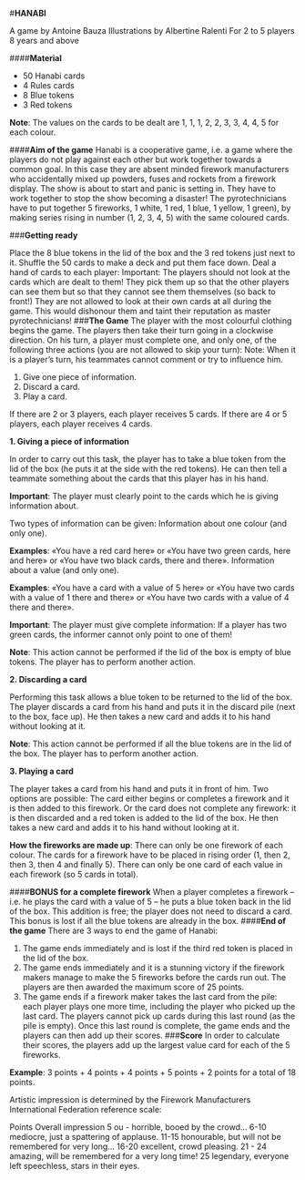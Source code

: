 #**HANABI**

A game by Antoine Bauza
Illustrations by Albertine Ralenti
For 2 to 5 players
8 years and above

####**Material**

- 50 Hanabi cards
- 4 Rules cards
- 8 Blue tokens
- 3 Red tokens

**Note**: The values on the cards to be dealt are 1, 1, 1, 2, 2, 3, 3, 4, 4, 5 for each colour.

####**Aim of the game**
 Hanabi is a cooperative game, i.e. a game where the players do not play against each other but work together towards a common goal. In this case they are absent minded firework manufacturers who accidentally mixed up powders, fuses and rockets from a firework display. The show is about to start and panic is setting in.  They have to work together to stop the show becoming a disaster!  The pyrotechnicians have to put together 5 fireworks, 1 white, 1 red,  1 blue, 1 yellow, 1 green), by making series rising in number (1, 2, 3, 4, 5) with the same coloured cards.

###**Getting ready** 

Place the 8 blue tokens in the lid of the box and the 3 red tokens just next to it. Shuffle the 50 cards to make a deck and put them face down. Deal a hand of cards to each player:
Important: The players should not look at the cards which are dealt to them!  They pick
them up so that the other players can see them but so that they cannot see them themselves (so back to front!) They are not allowed to look at their own cards at all during the game. This would dishonour them and taint their reputation as master pyrotechnicians!
###**The Game**
The player with the most colourful clothing begins the game.  The players then take their turn going in a clockwise direction.  On his turn, a player must complete one, and only one, of the following three actions (you are not allowed to skip your turn):
Note: When it is a player’s turn, his teammates cannot comment or try to influence him.

 1. Give one piece of information.
 2. Discard a card.
 3. Play a card.

If there are 2 or 3 players, each player receives 5 cards.  If there are 4 or 5 players, each player receives 4 cards.

 **1. Giving a piece of information**

In order to carry out this task, the player has to take a blue token from the lid of the box (he puts it at the side with the red tokens). He can then tell a teammate something about the cards that this player has in his hand.

**Important**: The player must clearly point to the cards which he is giving information about. 

Two types of information can be given: Information about one colour (and only one).

**Examples**: «You have a red card here» or «You have two green cards, here and here»
or «You have two black cards, there and there». Information about a value (and only one).

**Examples**: «You have a card with a value of 5 here» or «You have two cards with a
value of 1 there and there» or «You have two cards with a value of 4 there and there».

**Important**: The player must give complete information: If a player has two green
cards, the informer cannot only point to one of them!

**Note**: This action cannot be performed if the lid of the box is empty of blue tokens.
The player has to perform another action.

 **2. Discarding a card**
 
Performing this task allows a blue token to be returned to the lid of the box. The player discards a card from his hand and puts it in the discard pile (next to the box, face up). He then takes a new card and adds it to his hand without looking at it. 

**Note**: This action cannot be performed if all the blue tokens are in the lid of the box. The player has to perform another action. 

**3. Playing a card**

The player takes a card from his hand and puts it in front of him. Two options are possible:
The card either begins or completes a firework and it is then added to this firework. Or the card does not complete any firework: it is then discarded and a red token is added to the lid of the box. He then takes a new card and adds it to his hand without looking at it.

**How the fireworks are made up**:
There can only be one firework of each colour. The cards for a firework have to be placed in rising order (1, then 2, then 3, then 4 and finally 5). 
There can only be one card of each value in each firework (so 5 cards in total).

####**BONUS for a complete firework**
When a player completes a firework – i.e. he plays the card with a value of 5 – he puts
a blue token back in the lid of the box.  This addition is free; the player does not need
to discard a card. This bonus is lost if all the blue tokens are already in the box.
####**End of the game**
There are 3 ways to end the game of Hanabi:
1. The game ends immediately and is lost if the third red token is placed in the lid of the box.
2. The game ends immediately and it is a stunning victory if the firework makers manage
to make the 5 fireworks before the cards run out. The players are then awarded the maximum score of 25 points.
3. The game ends if a firework maker takes the last card from the pile:  each player plays
one more time, including the player who picked up the last card. The players cannot pick up cards during this last round (as the pile is empty). Once this last round is complete, the game ends and the players can then add up their scores.
###**Score**
In order to calculate their scores, the players add up the largest value card for each of
the 5 fireworks.

**Example**: 3 points + 4 points + 4 points + 5 points + 2 points for a total of 18 points.

Artistic impression is determined by the Firework Manufacturers International Federation reference scale:

Points Overall impression
5 ou - horrible, booed by the crowd...
6-10 mediocre, just a spattering of applause.
11-15 honourable, but will not be remembered for very long...
16-20 excellent, crowd pleasing.
21 - 24 amazing, will be remembered for a very long time!
25 legendary, everyone left speechless, stars in their eyes.


